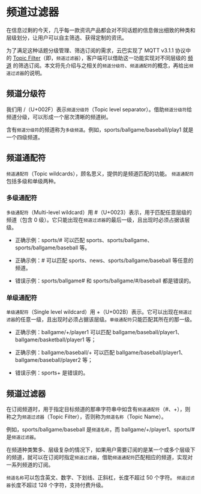 # 频道过滤器

在信息过剩的今天，几乎每一款资讯产品都会对不同话题的信息做出细致的种类和层级划分，让用户可以自主筛选、获得定制的资讯。

为了满足这种话题分级管理、筛选订阅的需求，云巴实现了 MQTT v3.1.1 协议中的 [Topic Filter](http://docs.oasis-open.org/mqtt/mqtt/v3.1.1/os/mqtt-v3.1.1-os.html#_Toc398718106)（即，`频道过滤器`），客户端可以借助这一功能实现对不同层级的 [频道](product_kb_topic_and_alias.md) 的筛选订阅。本文将先介绍与之相关的`频道分级符`、`频道通配符`的概念，再给出`频道过滤器`的说明。

## 频道分级符

我们用 /（U+002F）表示`频道分级符`（Topic level separator）。借助`频道分级符`给频道分级，可以形成一个层次清晰的频道树。

含有`频道分级符`的频道称为`多级频道`。例如，sports/ballgame/baseball/play1 就是一个四级频道。


## 频道通配符

`频道通配符`（Topic wildcards），顾名思义，提供的是频道匹配的功能。
`频道通配符`包括多级和单级两种。

### 多级通配符

`多级通配符`（Multi-level wildcard）用 #（U+0023）表示，用于匹配任意层级的频道（包含 0 级）。它只能出现在`频道过滤器`的最后一级，且出现时必须占据该层级。

* 正确示例：sports/# 可以匹配 sports、sports/ballgame、sports/ballgame/baseball 等。

* 正确示例：# 可以匹配 sports、news、sports/ballgame/baseball 等任意的频道。

* 错误示例：sports/ballgame# 和 sports/ballgame/#/baseball 都是错误的。

### 单级通配符

`单级通配符`（Single level wildcard）用 +（U+002B）表示。它可以出现在`频道过滤器`的任意一级，且出现时必须占据该层级。`单级通配符`只能匹配其所在的那一级。


* 正确示例：ballgame/+/player1 可以匹配 ballgame/baseball/player1、ballgame/basketball/player1 等；

* 正确示例：ballgame/baseball/+ 可以匹配 ballgame/baseball/player1、ballgame/baseball/player2  等；

* 错误示例：sports+ 是错误的。


## 频道过滤器

在订阅频道时，用于指定目标频道的那串字符串中如含有`频道通配符`（#、+），则称之为`频道过滤器`（Topic Filter），否则称为`频道名称`（Topic Name）。

例如，sports/ballgame/baseball 是`频道名称`，而 ballgame/+/player1、sports/# 是`频道过滤器`。 


在频道种类繁多、层级复杂的情况下，如果用户需要订阅的是某一个或多个层级下的频道，就可以在订阅时指定`频道过滤器`，借助`频道通配符`匹配相应的频道，实现对一系列频道的订阅。

`频道名称`可以包含英文、数字、下划线、正斜杠，长度不超过 50 个字符。
`频道过滤器`长度不超过 128 个字符，支持付费升级。






